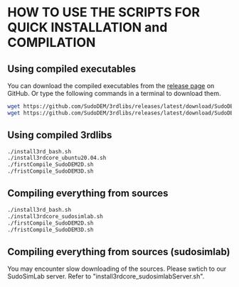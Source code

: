 # HOW TO USE THE SCRIPTS FOR QUICK INSTALLATION and COMPILATION
## Using compiled executables
You can download the compiled executables from the [release page](https://github.com/SudoDEM/3rdlibs/releases/latest) on GitHub. Or type
the following commands in a terminal to download them.
```bash
wget https://github.com/SudoDEM/3rdlibs/releases/latest/download/SudoDEM2D-ubuntu-20.04.tar.xz
wget https://github.com/SudoDEM/3rdlibs/releases/latest/download/SudoDEM3D-ubuntu-20.04.tar.xz
```
## Using compiled 3rdlibs
```bash
./install3rd_bash.sh
./install3rdcore_ubuntu20.04.sh
./firstCompile_SudoDEM2D.sh
./fristCompile_SudoDEM3D.sh
```
## Compiling everything from sources
```bash
./install3rd_bash.sh
./install3rdcore_sudosimlab.sh
./firstCompile_SudoDEM2D.sh
./fristCompile_SudoDEM3D.sh
```
## Compiling everything from sources (sudosimlab)
You may encounter slow downloading of the sources. Please swtich to our SudoSimLab server. Refer to "install3rdcore_sudosimlabServer.sh".

